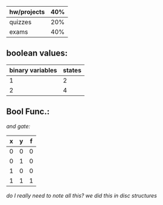 
| hw/projects | 40% |
| ----------- | --- |
| quizzes     | 20% |
| exams       | 40% |

## boolean values:
| binary variables | states |
| ---------------- | ------ |
| 1                | 2      |
| 2                | 4      |
## Bool Func.:
*and gate:*

| x   | y   | f   |
| --- | --- | --- |
| 0   | 0   | 0   |
| 0   | 1   | 0   |
| 1   | 0   | 0   |
| 1   | 1   | 1   |
*do I really need to note all this? we did this in disc structures*

